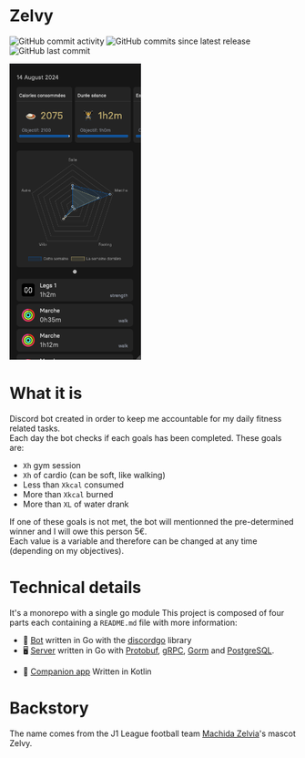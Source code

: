 # Zelvy

![GitHub commit activity](https://img.shields.io/github/commit-activity/w/rangodisco/zelvy)
![GitHub commits since latest release](https://img.shields.io/github/commits-since/rangodisco/zelvy/latest)
![GitHub last commit](https://img.shields.io/github/last-commit/rangodisco/zelvy)

<img src="assets/preview.png" height="520" alt="preview">

# What it is

Discord bot created in order to keep me accountable for my daily fitness related tasks. \
Each day the bot checks if each goals has been completed. These goals are:

- `Xh` gym session
- `Xh` of cardio (can be soft, like walking)
- Less than  `Xkcal` consumed
- More than `Xkcal` burned
- More than `XL` of water drank

If one of these goals is not met, the bot will mentionned the pre-determined winner and I will owe this person 5€.\
Each value is a variable and therefore can be changed at any time (depending on my objectives).

# Technical details

It's a monorepo with a single go module
This project is composed of four parts each containing a `README.md` file with more information:

- 🤖 [Bot](https://github.com/rangodisco/zelvy/tree/main/bot) written in Go with
  the [discordgo](https://github.com/bwmarrin/discordgo) library
- 🖥 [Server](https://github.com/rangodisco/zelvy/tree/main/server) written in Go
  with [Protobuf](https://protobuf.dev/), [gRPC](https://grpc.io/), [Gorm](https://github.com/go-gorm/gorm)
  and [PostgreSQL](https://www.postgresql.org/).

[//]: # (- 🌐 The server also includes a frontend written)

[//]: # (  with [Templ]&#40;https://github.com/a-h/templ&#41;, [htmx]&#40;https://github.com/bigskysoftware/htmx&#41;, [TailwindCSS]&#40;https://github.com/tailwindlabs/tailwindcss&#41;)

[//]: # (  and [DaisyUI]&#40;https://github.com/saadeghi/daisyui&#41;)
- 📱 [Companion app](https://github.com/rangodisco/zelvy-companion) Written in Kotlin

# Backstory

The name comes from the J1 League football team [Machida Zelvia](https://www.zelvia.co.jp/)'s mascot Zelvy.
